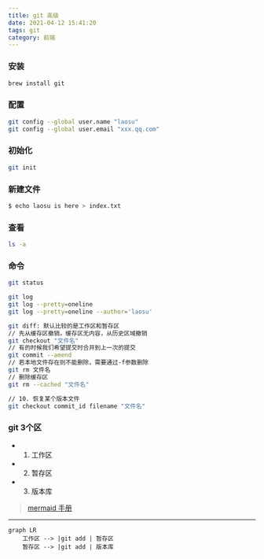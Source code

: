 ```yaml
---
title: git 高级
date: 2021-04-12 15:41:20
tags: git
category: 前端
---
```


### 安装
<!-- ![输入图片说明](/img/election/1.png) -->
```bash
brew install git
```
### 配置
```bash
git config --global user.name "laosu"
git config --global user.email "xxx.qq.com"
```
### 初始化
```bash
git init
```
### 新建文件
```bash
$ echo laosu is here > index.txt
```

### 查看
```bash
ls -a
```

### 命令
``` bash
git status

git log
git log --pretty=oneline
git log --pretty=oneline --author='laosu'

git diff: 默认比较的是工作区和暂存区
// 先从缓存区撤销，缓存区无内容，从历史区域撤销
git checkout "文件名"
// 有的时候我们希望提交时合并到上一次的提交
git commit --amend
// 若本地文件存在则不能删除，需要通过-f参数删除
git rm 文件名
// 删除缓存区
git rm --cached "文件名"

// 10. 恢复某个版本文件
git checkout commit_id filename "文件名"
```

### git 3个区
- 1. 工作区
- 2. 暂存区
- 3. 版本库

> [mermaid 手册](http://mermaid-js.github.io/mermaid)
---
```mermaid
graph LR
    工作区 --> |git add | 暂存区
    暂存区 --> |git add | 版本库
```

